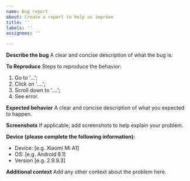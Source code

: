 ```yaml
---
name: Bug report
about: Create a report to help us improve
title: ''
labels: ''
assignees: ''

---
```


**Describe the bug**
A clear and concise description of what the bug is.

**To Reproduce**
Steps to reproduce the behavior:
1. Go to '...';
2. Click on '....';
3. Scroll down to '....';
4. See error.

**Expected behavior**
A clear and concise description of what you expected to happen.

**Screenshots**
If applicable, add screenshots to help explain your problem.

**Device (please complete the following information):**
-  Device: [e.g. Xiaomi Mi A1]
-  OS: [e.g. Android 8.1]
-  Version [e.g. 2.9.9.3]

**Additional context**
Add any other context about the problem here.
